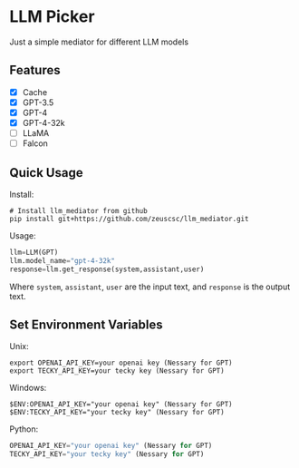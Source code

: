 # LLM Picker
Just a simple mediator for different LLM models

## Features
- [x] Cache
- [x] GPT-3.5
- [x] GPT-4
- [x] GPT-4-32k
- [ ] LLaMA
- [ ] Falcon

## Quick Usage
Install:
~~~shell
# Install llm_mediator from github
pip install git+https://github.com/zeuscsc/llm_mediator.git
~~~
Usage:
~~~python
llm=LLM(GPT)
llm.model_name="gpt-4-32k"
response=llm.get_response(system,assistant,user)
~~~
Where `system`, `assistant`, `user` are the input text, and `response` is the output text.
## Set Environment Variables
Unix:
~~~shell Unix
export OPENAI_API_KEY=your openai key (Nessary for GPT)
export TECKY_API_KEY=your tecky key (Nessary for GPT)
~~~
Windows:
~~~shell Windows
$ENV:OPENAI_API_KEY="your openai key" (Nessary for GPT)
$ENV:TECKY_API_KEY="your tecky key" (Nessary for GPT)
~~~
Python:
~~~python
OPENAI_API_KEY="your openai key" (Nessary for GPT)
TECKY_API_KEY="your tecky key" (Nessary for GPT)
~~~